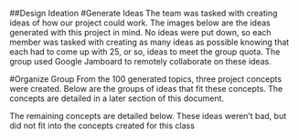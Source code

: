 ##Design Ideation
#Generate Ideas
The team was tasked with creating ideas of how our project could work. The images below are the ideas generated with this project in mind. No ideas were put down, so each member was tasked with creating as many ideas as possible knowing that each had to come up with 25, or so, ideas to meet the group quota. The group used Google Jamboard to remotely collaborate on these ideas.




#Organize
Group
From the 100 generated topics, three project concepts were created. Below are the groups of ideas that fit these concepts. The concepts are detailed in a later section of this document. 
 
The remaining concepts are detailed below. These ideas weren’t bad, but did not fit into the concepts created for this class


